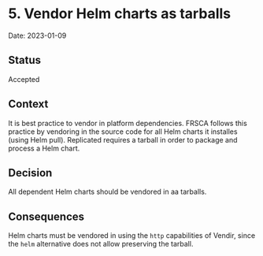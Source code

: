 # 5. Vendor Helm charts as tarballs

Date: 2023-01-09

## Status

Accepted

## Context

It is best practice to vendor in platform dependencies. FRSCA follows this
practice by vendoring in the source code for all Helm charts it installes
(using Helm pull). Replicated requires a tarball in order to package and
process a Helm chart.

## Decision

All dependent Helm charts should be vendored in aa tarballs.

## Consequences

Helm charts must be vendored in using the `http` capabilities of Vendir,
since the `helm` alternative does not allow preserving the tarball.
